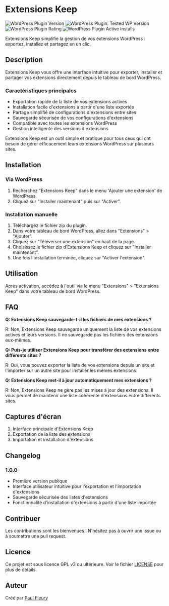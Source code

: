 # Extensions Keep

![WordPress Plugin Version](https://img.shields.io/wordpress/plugin/v/extensions-keep?style=flat-square)
![WordPress Plugin: Tested WP Version](https://img.shields.io/wordpress/plugin/tested/extensions-keep?style=flat-square)
![WordPress Plugin Rating](https://img.shields.io/wordpress/plugin/rating/extensions-keep?style=flat-square)
![WordPress Plugin Active Installs](https://img.shields.io/wordpress/plugin/installs/extensions-keep?style=flat-square)

Extensions Keep simplifie la gestion de vos extensions WordPress : exportez, installez et partagez en un clic.

## Description

Extensions Keep vous offre une interface intuitive pour exporter, installer et partager vos extensions directement depuis le tableau de bord WordPress.

### Caractéristiques principales

- Exportation rapide de la liste de vos extensions actives
- Installation facile d'extensions à partir d'une liste exportée
- Partage simplifié de configurations d'extensions entre sites
- Sauvegarde sécurisée de vos configurations d'extensions
- Compatible avec toutes les extensions WordPress
- Gestion intelligente des versions d'extensions

Extensions Keep est un outil simple et pratique pour tous ceux qui ont besoin de gérer efficacement leurs extensions WordPress sur plusieurs sites.

## Installation

### Via WordPress

1. Recherchez "Extensions Keep" dans le menu 'Ajouter une extension' de WordPress.
2. Cliquez sur "Installer maintenant" puis sur "Activer".

### Installation manuelle

1. Téléchargez le fichier zip du plugin.
2. Dans votre tableau de bord WordPress, allez dans "Extensions" > "Ajouter".
3. Cliquez sur "Téléverser une extension" en haut de la page.
4. Choisissez le fichier zip d'Extensions Keep et cliquez sur "Installer maintenant".
5. Une fois l'installation terminée, cliquez sur "Activer l'extension".

## Utilisation

Après activation, accédez à l'outil via le menu "Extensions" > "Extensions Keep" dans votre tableau de bord WordPress.

## FAQ

**Q: Extensions Keep sauvegarde-t-il les fichiers de mes extensions ?**

R: Non, Extensions Keep sauvegarde uniquement la liste de vos extensions actives et leurs versions. Il ne sauvegarde pas les fichiers des extensions eux-mêmes.

**Q: Puis-je utiliser Extensions Keep pour transférer des extensions entre différents sites ?**

R: Oui, vous pouvez exporter la liste de vos extensions depuis un site et l'importer sur un autre site pour installer les mêmes extensions.

**Q: Extensions Keep met-il à jour automatiquement mes extensions ?**

R: Non, Extensions Keep ne gère pas les mises à jour des extensions. Il vous permet de maintenir une liste cohérente d'extensions entre différents sites.

## Captures d'écran

1. Interface principale d'Extensions Keep
2. Exportation de la liste des extensions
3. Importation et installation d'extensions

## Changelog

### 1.0.0
- Première version publique
- Interface utilisateur intuitive pour l'exportation et l'importation d'extensions
- Sauvegarde sécurisée des listes d'extensions
- Fonctionnalité d'installation d'extensions à partir d'une liste importée

## Contribuer

Les contributions sont les bienvenues ! N'hésitez pas à ouvrir une issue ou à soumettre une pull request.

## Licence

Ce projet est sous licence GPL v3 ou ultérieure. Voir le fichier [LICENSE](https://www.gnu.org/licenses/gpl-3.0.html) pour plus de détails.

## Auteur

Créé par [Paul Fleury](https://paulfleury.fr)